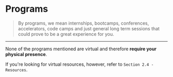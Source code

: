 # Programs

> By programs, we mean internships, bootcamps, conferences, accelerators, code camps and just general long term sessions that could prove to be a great experience for you.

----

None of the programs mentioned are virtual and therefore **require your physical presence**.

If you're looking for virtual resources, however, refer to `Section 2.4 - Resources`.
